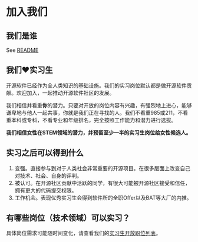 # 加入我们

## 我们是谁

See [README](README.md)

## 我们❤️实习生

开源软件已经作为全人类知识的基础设施。我们的实习岗位默认都是做开源软件贡献。欢迎加入，一起推动开源软件社区的发展。

我们相信并看重**你**的潜力。只要对开放的岗位内容有兴趣，有强烈地上进心，能够谦卑地与他人一起共事，你就是我们正在寻找的人。我们不看重985或211，不看重本科或专科，不看专业和年级排名，完全按照工作能力和潜力进行选拔。

**我们相信女性在STEM领域的潜力，并预留至少一半的实习生岗位给女性候选人。**

## 实习之后可以得到什么

1. 变强。直接参与到对于人类社会非常重要的开源项目。在很多层面上改变自己对技术、社会、自身的评判。
2. 被认可。在开源社区贡献中活跃的同学，有很大可能被开源社区接受和信任，拥有更大的代码提交权限。
3. 工作机会。表现优秀实习生会得到软件所的全职Offer以及BAT等大厂的内推。

## 有哪些岗位（技术领域）可以实习？

具体岗位需求可能随时间变化，请查看我们的[实习生开放职位列表](open-internships.md)。
